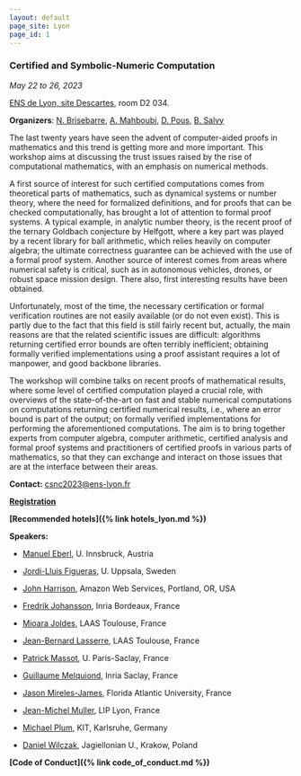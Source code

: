 ```yaml
---
layout: default
page_site: Lyon 
page_id: 1
---
```


### Certified and Symbolic-Numeric Computation

*May 22 to 26, 2023*

[ENS de Lyon, site Descartes](http://www.ens-lyon.fr/en/), room D2 034.

**Organizers**: [N. Brisebarre](http://perso.ens-lyon.fr/nicolas.brisebarre/), [A. Mahboubi](http://people.rennes.inria.fr/Assia.Mahboubi/), [D. Pous](http://perso.ens-lyon.fr/damien.pous/), [B. Salvy](http://perso.ens-lyon.fr/bruno.salvy/)

The last twenty years have seen the advent of computer-aided proofs in mathematics and this trend is getting more and more important. This workshop aims at discussing the trust issues raised by the rise of computational mathematics, with an emphasis on numerical methods.

A first source of interest for such certified computations comes from theoretical parts of mathematics, such as dynamical systems or number theory, where the need for formalized definitions, and for proofs that can be checked computationally, has brought a lot of attention to formal proof systems. A typical example, in analytic number theory, is the recent proof of the ternary Goldbach conjecture by Helfgott, where a key part was played by a recent library for ball arithmetic, which relies heavily on computer algebra; the ultimate correctness guarantee can be achieved with the use of a formal proof system.
Another source of interest comes from areas where numerical safety is critical, such as in autonomous vehicles, drones, or  robust space mission design. There also, first interesting results have been obtained. 

Unfortunately, most of the time, the necessary certification or formal verification routines are not easily available (or do not even exist). This is partly due to the fact that this field is still fairly recent but, actually, the main reasons are that the related scientific issues are difficult:  algorithms returning certified error bounds are often terribly inefficient;
obtaining formally verified implementations using a proof assistant requires a lot of manpower, and good backbone libraries.

The workshop will combine talks on recent proofs of mathematical results, where some level of certified computation played a crucial role, with overviews of the state-of-the-art on fast and stable numerical computations
on computations returning certified numerical results, i.e., where an error bound is part of the output; on formally verified implementations for performing the aforementioned computations. The aim is to bring together experts from computer algebra, computer arithmetic, certified analysis and formal proof systems and practitioners of certified proofs in various parts of mathematics, so that they can exchange and interact on those issues that are at the interface between their areas. 

**Contact:** [csnc2023@ens-lyon.fr](mailto:csnc2023@ens-lyon.fr)

**[Registration](https://csnc23.sciencesconf.org)**

**[Recommended hotels]({% link hotels_lyon.md %})**

**Speakers:**

* [Manuel Eberl](http://cl-informatik.uibk.ac.at/users/meberl/), U. Innsbruck, Austria

* [Jordi-Lluis Figueras](http://www2.math.uu.se/~figueras/), U. Uppsala, Sweden

* [John Harrison](https://www.cl.cam.ac.uk/~jrh13/), Amazon Web Services, Portland, OR, USA

* [Fredrik Johansson](https://fredrikj.net/), Inria Bordeaux, France

* [Mioara Joldes](https://homepages.laas.fr/mmjoldes/), LAAS Toulouse, France

* [Jean-Bernard Lasserre](https://homepages.laas.fr/lasserre/drupal/home), LAAS Toulouse, France

* [Patrick Massot](https://www.imo.universite-paris-saclay.fr/~pmassot/), U. Paris-Saclay, France

* [Guillaume Melquiond](https://www.lri.fr/~melquion/), Inria Saclay, France

* [Jason Mireles-James](http://www.math.fau.edu/people/faculty/mirelesjames.php), Florida Atlantic University, France

* [Jean-Michel Muller](https://perso.ens-lyon.fr/jean-michel.muller/), LIP Lyon, France

* [Michael Plum](https://www.math.kit.edu/iana2/~plum/en), KIT, Karlsruhe, Germany

* [Daniel Wilczak](https://ww2.ii.uj.edu.pl/~wilczak/), Jagiellonian U., Krakow, Poland

  

**[Code of Conduct]({% link code_of_conduct.md %})**

